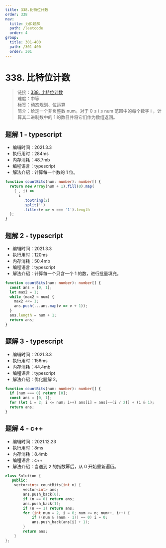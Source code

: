 ```yaml
---
title: 338.比特位计数
order: 338
nav:
  title: 力扣题解
  path: /leetcode
  order: 4
group:
  title: 301-400
  path: /301-400
  order: 301
---
```


# 338. 比特位计数

> 链接：[338. 比特位计数](https://leetcode-cn.com/problems/counting-bits/)  
> 难度：中等  
> 标签：动态规划、位运算  
> 简介：给定一个非负整数 num。对于 0 ≤ i ≤ num 范围中的每个数字 i ，计算其二进制数中的 1 的数目并将它们作为数组返回。

## 题解 1 - typescript

- 编辑时间：2021.3.3
- 执行用时：284ms
- 内存消耗：48.7mb
- 编程语言：typescript
- 解法介绍：计算每一个数的 1 位。

```typescript
function countBits(num: number): number[] {
  return new Array(num + 1).fill(0).map(
    (_, i) =>
      i
        .toString(2)
        .split('')
        .filter(v => v === '1').length
  );
}
```

## 题解 2 - typescript

- 编辑时间：2021.3.3
- 执行用时：120ms
- 内存消耗：50.4mb
- 编程语言：typescript
- 解法介绍：计算每一个只含一个 1 的数，进行批量填充。

```typescript
function countBits(num: number): number[] {
  const ans = [0, 1];
  let max2 = 1;
  while (max2 < num) {
    max2 <<= 1;
    ans.push(...ans.map(v => v + 1));
  }
  ans.length = num + 1;
  return ans;
}
```

## 题解 3 - typescript

- 编辑时间：2021.3.3
- 执行用时：156ms
- 内存消耗：44.4mb
- 编程语言：typescript
- 解法介绍：优化题解 2。

```typescript
function countBits(num: number): number[] {
  if (num === 0) return [0];
  const ans = [0, 1];
  for (let i = 2; i <= num; i++) ans[i] = ans[~~(i / 2)] + (i & 1);
  return ans;
}
```

## 题解 4 - c++

- 编辑时间：2021.12.23
- 执行用时：8ms
- 内存消耗：8.4mb
- 编程语言：c++
- 解法介绍：当遇到 2 的指数幂后，从 0 开始重新遍历。

```c++
class Solution {
   public:
    vector<int> countBits(int n) {
        vector<int> ans;
        ans.push_back(0);
        if (n == 0) return ans;
        ans.push_back(1);
        if (n == 1) return ans;
        for (int num = 2, i = 0; num <= n; num++, i++) {
            if ((num & (num - 1)) == 0) i = 0;
            ans.push_back(ans[i] + 1);
        }
        return ans;
    }
};
```
